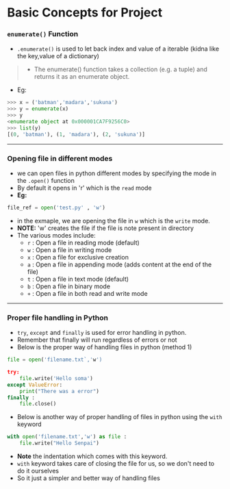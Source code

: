 # Basic Concepts for Project

### `enumerate()` Function
- `.enumerate()` is used to let back index and value of a iterable (kidna like the key,value of a dictionary)
>- The enumerate() function takes a collection (e.g. a tuple) and returns it as an enumerate object.
- Eg:
```python 
>>> x = ('batman','madara','sukuna')
>>> y = enumerate(x)
>>> y
<enumerate object at 0x000001CA7F9256C0>
>>> list(y)         
[(0, 'batman'), (1, 'madara'), (2, 'sukuna')]
```

---

### Opening file in different modes

- we can open files in python different modes by specifying the mode in the `.open()` function 
- By default it opens in 'r' which is the `read` mode
- **Eg:**
```python
file_ref = open('test.py' , 'w')
```
- in the exmaple, we are opening the file in `w` which is the `write` mode. 
- **NOTE:** 'w' creates the file if the file is note present in directory 
- The various modes include:
    - `r` : Open a file in reading mode (default)
    - `w` : Open a file in writing mode
    - `x` : Open a file for exclusive creation 
    - `a` : Open a file in appending mode (adds content at the end of the file)
    - `t` : Open a file in text mode (default)
    - `b` : Open a file in binary mode
    - `+` : Open a file in both read and write mode

--- 

### Proper file handling in Python

- `try`, `except` and `finally` is used for error handling in python.
- Remember that finally will run regardless of errors or not 
- Below is the proper way of handling files in python (method 1) 
```python
file = open('filename.txt`,'w')

try:
    file.write('Hello soma')
except ValueError:
    print("There was a error")
finally :
    file.close()
```
- Below is another way of proper handling of files in python using the `with` keyword
```python
with open('filename.txt','w') as file :
    file.write("Hello Senpai")
```
- **Note** the indentation which comes with this keyword. 
- `with` keyword takes care of closing the file for us, so we don't need to do it ourselves 
- So it just a simpler and better way of handling files 